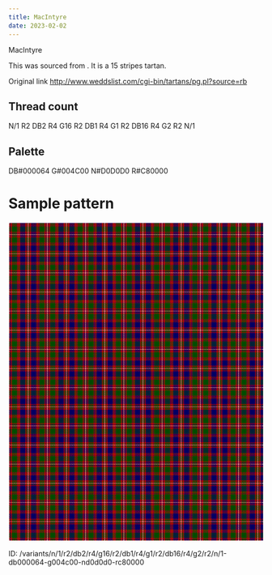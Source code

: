 ```yaml
---
title: MacIntyre
date: 2023-02-02
---
```

MacIntyre

This was sourced from <no value>.  It is a 15 stripes tartan.

Original link http://www.weddslist.com/cgi-bin/tartans/pg.pl?source=rb

## Thread count
N/1 R2 DB2 R4 G16 R2 DB1 R4 G1 R2 DB16 R4 G2 R2 N/1

## Palette
DB#000064 G#004C00 N#D0D0D0 R#C80000

# Sample pattern

![Tartan detail](tartan.png "N/1 R2 DB2 R4 G16 R2 DB1 R4 G1 R2 DB16 R4 G2 R2 N/1 tartan")

ID: /variants/n/1/r2/db2/r4/g16/r2/db1/r4/g1/r2/db16/r4/g2/r2/n/1-db000064-g004c00-nd0d0d0-rc80000